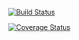 [![Build Status](https://img.shields.io/endpoint.svg?url=https%3A%2F%2Factions-badge.atrox.dev%2FSpola1%2FTaskManager%2Fbadge%3Fref%3Ddevelop&style=flat)](https://actions-badge.atrox.dev/Spola1/TaskManager/goto?ref=develop)

[![Coverage Status](https://coveralls.io/repos/github/Spola1/TaskManager/badge.svg?branch=main)](https://coveralls.io/github/Spola1/TaskManager?branch=main)
